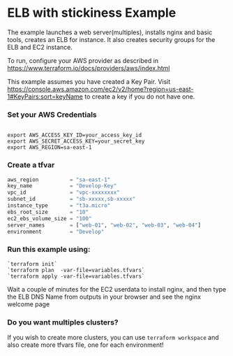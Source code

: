 # ELB with stickiness Example

The example launches a web server(multiples), installs nginx and basic tools, creates an ELB for instance. It also creates security groups for the ELB and EC2 instance. 

To run, configure your AWS provider as described in https://www.terraform.io/docs/providers/aws/index.html

This example assumes you have created a Key Pair. Visit
https://console.aws.amazon.com/ec2/v2/home?region=us-east-1#KeyPairs:sort=keyName
to create a key if you do not have one. 

### Set your AWS Credentials

```

export AWS_ACCESS_KEY_ID=your_access_key_id
export AWS_SECRET_ACCESS_KEY=your_secret_key
export AWS_REGION=sa-east-1

```

### Create a tfvar


```variables.tfvars
aws_region          = "sa-east-1"
key_name            = "Develop-Key"
vpc_id              = "vpc-xxxxxxxx"
subnet_id           = "sb-xxxxx,sb-xxxxx"
instance_type       = "t3a.micro"
ebs_root_size       = "10"
ec2_ebs_volume_size = "100"
server_names        = ["web-01", "web-02", "web-03", "web-04"]
environment         = "Develop"

```

### Run this example using:
    `terraform init`
    `terraform plan  -var-file=variables.tfvars`
    `terraform apply -var-file=variables.tfvars`

Wait a couple of minutes for the EC2 userdata to install nginx, and then type the ELB DNS Name from outputs in your browser and see the nginx welcome page

### Do you want multiples clusters?
If you wish to create more clusters, you can use `terraform workspace` and also create more tfvars file, one for each environment!

